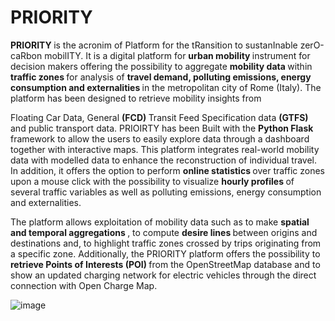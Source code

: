 # PRIORITY
 <strong> PRIORITY  </strong> is the acronim of Platform for the tRansition to sustanInable zerO-caRbon mobilITY. 
It is a digital platform for  <strong> urban mobility  </strong> instrument for decision makers offering the possibility to aggregate  <strong> mobility data  </strong> within   <strong> traffic zones  </strong> for analysis of  <strong> travel demand, polluting emissions, energy consumption and externalities  </strong> in the metropolitan city of Rome (Italy). The platform has been designed to retrieve mobility insights from 

Floating Car Data, General   <strong>(FCD)  </strong> Transit Feed Specification data  <strong> (GTFS)  </strong> and public transport data. 
PRIOIRTY has been Built with the  <strong> Python Flask  </strong> framework to allow the users to easily explore data through a dashboard together with interactive maps. This platform integrates real-world mobility data with modelled data to enhance the reconstruction of individual travel. In addition, it offers the option to perform  <strong> online statistics  </strong> over traffic zones upon a mouse click with the possibility to visualize  <strong> hourly profiles  </strong> of several traffic variables as well as polluting emissions, energy consumption and externalities. 

The platform allows exploitation of mobility data such as to make  <strong> spatial and temporal aggregations  </strong>, to compute  <strong> desire lines  </strong> between origins and destinations and, to highlight traffic zones crossed by trips originating from a specific zone. Additionally, the PRIORITY platform offers the possibility to  <strong> retrieve Points of Interests (POI)  </strong> from the OpenStreetMap database and to show an updated charging network for electric vehicles through the direct connection with Open Charge Map.


![image](https://github.com/user-attachments/assets/7716d40d-8efa-41cd-a42e-a71f3c99d08b)
